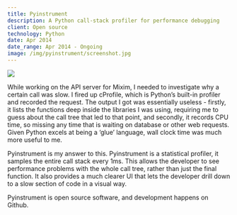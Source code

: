 ```yaml
---
title: Pyinstrument
description: A Python call-stack profiler for performance debugging
client: Open source
technology: Python
date: Apr 2014
date_range: Apr 2014 - Ongoing
image: /img/pyinstrument/screenshot.jpg
---
```


![]({{page.image}})

While working on the API server for Mixim, I needed to investigate why a certain call was slow. I fired up cProfile, which is Python’s built-in profiler and recorded the request. The output I got was essentially useless - firstly, it lists the functions deep inside the libraries I was using, requiring me to guess about the call tree that led to that point, and secondly, it records CPU time, so missing any time that is waiting on database or other web requests. Given Python excels at being a ‘glue’ language, wall clock time was much more useful to me.

Pyinstrument is my answer to this. Pyinstrument is a statistical profiler, it samples the entire call stack every 1ms. This allows the developer to see performance problems with the whole call tree, rather than just the final function. It also provides a much clearer UI that lets the developer drill down to a slow section of code in a visual way.

Pyinstrument is open source software, and development happens on Github.
